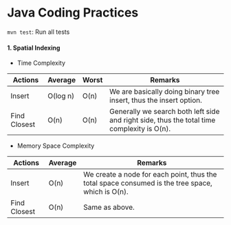 #  Java Coding Practices

`mvn test`: Run all tests

#### 1. Spatial Indexing

* Time Complexity

Actions | Average  | Worst | Remarks 
--------|----------|-------|----------
Insert  | O(log n) | O(n)  | We are basically doing binary tree insert, thus the insert option.
Find Closest | O(n) | O(n) | Generally we search both left side and right side, thus the total time complexity is O(n).
    
* Memory Space Complexity

Actions | Average  | Remarks 
--------|----------|----------
Insert  | O(n) | We create a node for each point, thus the total space consumed is the tree space, which is O(n).
Find Closest | O(n) | Same as above.